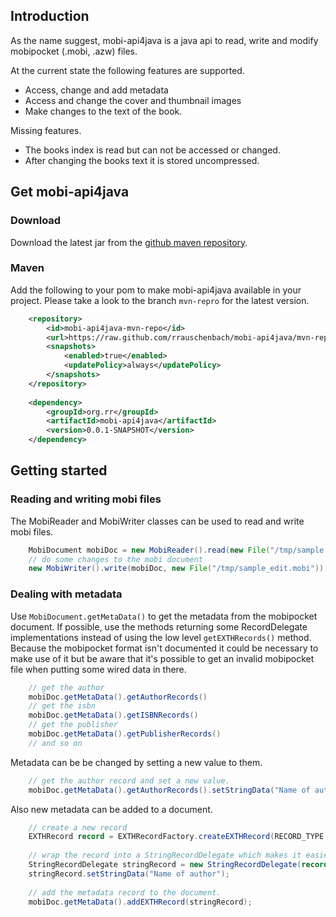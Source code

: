 ## Introduction
As the name suggest, mobi-api4java is a java api to read, write and modify mobipocket (.mobi, .azw) files.

At the current state the following features are supported.
  * Access, change and add metadata
  * Access and change the cover and thumbnail images
  * Make changes to the text of the book.
  
Missing features.
  * The books index is read but can not be accessed or changed.
  * After changing the books text it is stored uncompressed. 

## Get mobi-api4java
### Download
Download the latest jar from the [github maven repository](https://github.com/rrauschenbach/mobi-api4java/tree/mvn-repo/org/rr/mobi-api4java/0.0.2-SNAPSHOT). 

### Maven
Add the following to your pom to make mobi-api4java available in your project. Please take a look to the branch `mvn-repro` for the latest version.
```xml
	<repository>
		<id>mobi-api4java-mvn-repo</id>
		<url>https://raw.github.com/rrauschenbach/mobi-api4java/mvn-repo/</url>
		<snapshots>
			<enabled>true</enabled>
			<updatePolicy>always</updatePolicy>
		</snapshots>
	</repository>
	
	<dependency>
		<groupId>org.rr</groupId>
		<artifactId>mobi-api4java</artifactId>
		<version>0.0.1-SNAPSHOT</version>
	</dependency>
```


## Getting started
### Reading and writing mobi files
The MobiReader and MobiWriter classes can be used to read and write mobi files.  
```java
	MobiDocument mobiDoc = new MobiReader().read(new File("/tmp/sample.mobi"));
	// do some changes to the mobi document
	new MobiWriter().write(mobiDoc, new File("/tmp/sample_edit.mobi"));
```
### Dealing with metadata
Use `MobiDocument.getMetaData()` to get the metadata from the mobipocket document. If possible, use the methods returning some RecordDelegate implementations instead of using the low level `getEXTHRecords()` method. 
Because the mobipocket format isn't documented it could be necessary to make use of it but be aware that it's possible to get an invalid mobipocket file when putting some wired data in there.     
```java
	// get the author
	mobiDoc.getMetaData().getAuthorRecords()
	// get the isbn
	mobiDoc.getMetaData().getISBNRecords()
	// get the publisher
	mobiDoc.getMetaData().getPublisherRecords()
	// and so on
```

Metadata can be be changed by setting a new value to them.
```java
	// get the author record and set a new value.
	mobiDoc.getMetaData().getAuthorRecords().setStringData("Name of author");
```

Also new metadata can be added to a document.
```java
	// create a new record
	EXTHRecord record = EXTHRecordFactory.createEXTHRecord(RECORD_TYPE.AUTHOR);
	
	// wrap the record into a StringRecordDelegate which makes it easier to use.
	StringRecordDelegate stringRecord = new StringRecordDelegate(record);
	stringRecord.setStringData("Name of author");
	
	// add the metadata record to the document.
	mobiDoc.getMetaData().addEXTHRecord(stringRecord);
```
### 